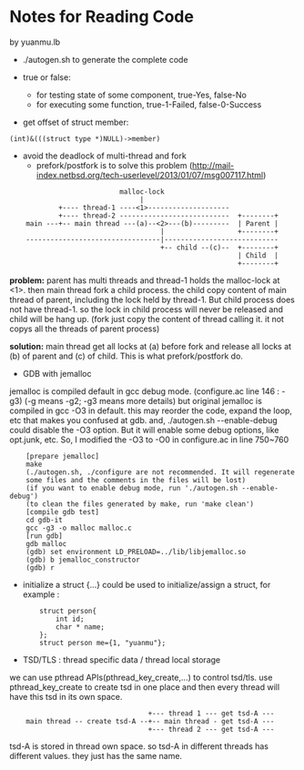 # Notes for Reading Code
by yuanmu.lb

* ./autogen.sh to generate the complete code

* true or false: 
	- for testing state of some component, true-Yes, false-No
	- for executing some function, true-1-Failed, false-0-Success

* get offset of struct member:
```
(int)&(((struct type *)NULL)->member)
```

* avoid the deadlock of multi-thread and fork
	- prefork/postfork is to solve this problem
	(http://mail-index.netbsd.org/tech-userlevel/2013/01/07/msg007117.html)
```
                           malloc-lock
                                |
            +---- thread-1 ----<1>--------------------    
            +---- thread-2 ---------------------------  +--------+
    main ---+-- main thread ---(a)--<2>---(b)---------  | Parent |
                                     |                  +--------+
    ---------------------------------|----------------------------
                                     +-- child --(c)--  +--------+
                                                        | Child  |
                                                        +--------+
```
**problem:**
parent has multi threads and thread-1 holds the malloc-lock at <1>.
then main thread fork a child process. the child copy content of 
main thread of parent, including the lock held by thread-1.
But child process does not have thread-1. so the lock in child 
process will never be released and child will be hang up.
(fork just copy the content of thread calling it. it not copys
 all the threads of parent process)

**solution:**
main thread get all locks at (a) before fork and release all 
locks at (b) of parent and (c) of child. This is what prefork/postfork
do.

* GDB with jemalloc

jemalloc is compiled default in gcc debug mode.
(configure.ac line 146 : -g3)
(-g means -g2; -g3 means more details)
 but original jemalloc is compiled in gcc -O3 in default. this may reorder the 
code, expand the loop, etc that makes you confused at gdb.
and, ./autogen.sh --enable-debug could disable the -O3 option. But it will 
enable some debug options, like opt.junk, etc.
So, I modified the -O3 to -O0 in configure.ac in line 750~760
```
	[prepare jemalloc]
	make
	(./autogen.sh, ./configure are not recommended. It will regenerate 
	some files and the comments in the files will be lost)
	(if you want to enable debug mode, run './autogen.sh --enable-debug')
	(to clean the files generated by make, run 'make clean')
	[compile gdb test]
	cd gdb-it
	gcc -g3 -o malloc malloc.c
	[run gdb]
	gdb malloc
	(gdb) set environment LD_PRELOAD=../lib/libjemalloc.so
	(gdb) b jemalloc_constructor
	(gdb) r
```

* initialize a struct
{...} could be used to initialize/assign a struct, for example :
	```
		struct person{
			int id;
			char * name;
		};
		struct person me={1, "yuanmu"};
	```

* TSD/TLS : thread specific data / thread local storage

we can use pthread APIs(pthread_key_create,...) to control tsd/tls.
use pthread_key_create to create tsd in one place 
and then every thread will have this tsd in its own space. 
```
                                  +--- thread 1 --- get tsd-A ---
    main thread -- create tsd-A --+-- main thread - get tsd-A ---
                                  +--- thread 2 --- get tsd-A ---
```  
tsd-A is stored in thread own space. so tsd-A in different 
threads has different values. they just has the same name.



